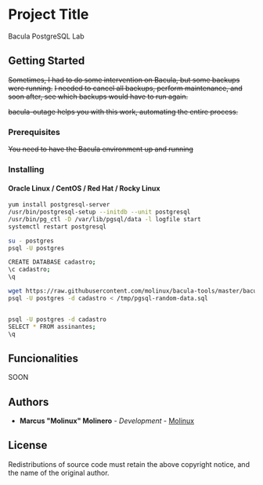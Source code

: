 # Project Title

Bacula PostgreSQL Lab

## Getting Started

~~Sometimes, I had to do some intervention on Bacula, but some backups were running.~~
~~I needed to cancel all backups, perform maintenance, and soon after, see which backups would have to run again.~~

~~bacula-outage helps you with this work, automating the entire process.~~

### Prerequisites

~~You need to have the Bacula environment up and running~~

### Installing

#### Oracle Linux / CentOS / Red Hat / Rocky Linux

```bash
yum install postgresql-server
/usr/bin/postgresql-setup --initdb --unit postgresql
/usr/bin/pg_ctl -D /var/lib/pgsql/data -l logfile start
systemctl restart postgresql

su - postgres
psql -U postgres

CREATE DATABASE cadastro;
\c cadastro;
\q

wget https://raw.githubusercontent.com/molinux/bacula-tools/master/bacula-postgresql-lab/random-data.sql
psql -U postgres -d cadastro < /tmp/pgsql-random-data.sql


psql -U postgres -d cadastro
SELECT * FROM assinantes;
\q
```

## Funcionalities

SOON

## Authors

* **Marcus "Molinux" Molinero** - *Development* - [Molinux](https://github.com/molinux)

## License

 Redistributions of source code must retain the above copyright notice, and the name of the original author.

